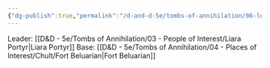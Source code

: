 ```yaml
---
{"dg-publish":true,"permalink":"/d-and-d-5e/tombs-of-annihilation/06-lore-and-observations/flaming-fist/","noteIcon":"","created":"2025-09-17T21:08:30.033-05:00","updated":"2025-09-24T19:18:45.754-05:00"}
---
```


Leader: [[D&D - 5e/Tombs of Annihilation/03 - People of Interest/Liara Portyr\|Liara Portyr]]
Base: [[D&D - 5e/Tombs of Annihilation/04 - Places of Interest/Chult/Fort Beluarian\|Fort Beluarian]]
